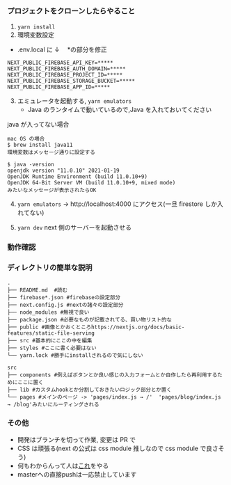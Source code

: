 ### プロジェクトをクローンしたらやること

1. `yarn install`
2. 環境変数設定

- .env.local に ↓ 　\*の部分を修正

```
NEXT_PUBLIC_FIREBASE_API_KEY=*****
NEXT_PUBLIC_FIREBASE_AUTH_DOMAIN=*****
NEXT_PUBLIC_FIREBASE_PROJECT_ID=*****
NEXT_PUBLIC_FIREBASE_STORAGE_BUCKET=*****
NEXT_PUBLIC_FIREBASE_APP_ID=*****
```

3. エミュレータを起動する, `yarn emulators`
   - Java のランタイムで動いているので,Java を入れておいてください

java が入ってない場合

```
mac OS の場合
$ brew install java11
環境変数はメッセージ通りに設定する

$ java -version
openjdk version "11.0.10" 2021-01-19
OpenJDK Runtime Environment (build 11.0.10+9)
OpenJDK 64-Bit Server VM (build 11.0.10+9, mixed mode)
みたいなメッセージが表示されたらOK
```

4. `yarn emulators` → http://localhost:4000 にアクセス(一旦 firestore しか入れてない)

5. `yarn dev` next 側のサーバーを起動させる

### 動作確認

### ディレクトリの簡単な説明

```
.
├── README.md  #読む
├── firebase*.json #firebaseの設定部分
├── next.config.js #nextの諸々の設定部分
├── node_modules #無視で良い
├── package.json #必要なものが記載されてる、買い物リスト的な
├── public #画像とかおくところhttps://nextjs.org/docs/basic-features/static-file-serving
├── src #基本的にここの中を編集
├── styles #ここに書く必要はない
└── yarn.lock #勝手にinstallされるので気にしない

src
├── components #例えばボタンとか良い感じの入力フォームとか自作したら再利用するためにここに置く
├── lib #カスタムhookとか分割しておきたいロジック部分とか置く
└── pages #メインのページ -> 'pages/index.js → /'  'pages/blog/index.js → /blog'みたいにルーティングされる
```

### その他

- 開発はブランチを切って作業, 変更は PR で
- CSS は頑張る(next の公式は css module 推しなので css module で良さそう)
- 何もわからんって人は[これ](https://nextjs.org/learn/basics/create-nextjs-app?utm_source=next-site&utm_medium=homepage-cta&utm_campaign=next-website)をやる
- masterへの直接pushは一応禁止しています
